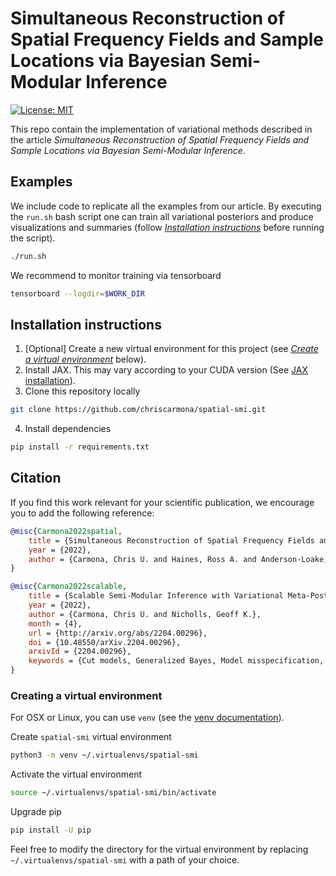 # Simultaneous Reconstruction of Spatial Frequency Fields and Sample Locations via Bayesian Semi-Modular Inference

<!-- badges: start -->
[![License:
MIT](https://img.shields.io/badge/license-MIT-blue.svg)](https://github.com/chriscarmona/spatial-smi/blob/main/LICENSE)
<!-- badges: end -->

This repo contain the implementation of variational methods described in the article *Simultaneous Reconstruction of Spatial Frequency Fields and Sample Locations via Bayesian Semi-Modular Inference*.

## Examples

We include code to replicate all the examples from our article. By executing the `run.sh` bash script one can train all variational posteriors and produce visualizations and summaries (follow [*Installation instructions*](#create-a-virtual-environment) before running the script).

```bash
./run.sh
```

We recommend to monitor training via tensorboard

```bash
tensorboard --logdir=$WORK_DIR
```

## Installation instructions

1. \[Optional] Create a new virtual environment for this project (see [*Create a virtual environment*](#create-a-virtual-environment) below).
2. Install JAX. This may vary according to your CUDA version (See [JAX installation](https://github.com/google/jax#installation)).
3. Clone this repository locally
```bash
git clone https://github.com/chriscarmona/spatial-smi.git
```
4. Install dependencies
```bash
pip install -r requirements.txt
```

## Citation

If you find this work relevant for your scientific publication, we encourage you to add the following reference:

```bibtex
@misc{Carmona2022spatial,
    title = {Simultaneous Reconstruction of Spatial Frequency Fields and Sample Locations via Bayesian Semi-Modular Inference},
    year = {2022},
    author = {Carmona, Chris U. and Haines, Ross A. and Anderson-Loake, Max and Benskin, Michael and Nicholls, Geoff K.},
}

@misc{Carmona2022scalable,
    title = {Scalable Semi-Modular Inference with Variational Meta-Posteriors},
    year = {2022},
    author = {Carmona, Chris U. and Nicholls, Geoff K.},
    month = {4},
    url = {http://arxiv.org/abs/2204.00296},
    doi = {10.48550/arXiv.2204.00296},
    arxivId = {2204.00296},
    keywords = {Cut models, Generalized Bayes, Model misspecification, Scalable inference, Variational Bayes}
}
```

### Creating a virtual environment

For OSX or Linux, you can use `venv` (see the [venv documentation](https://docs.python.org/3/library/venv.html)).

Create `spatial-smi` virtual environment
```bash
python3 -m venv ~/.virtualenvs/spatial-smi
```
Activate the virtual environment
```bash
source ~/.virtualenvs/spatial-smi/bin/activate
```
Upgrade pip
```bash
pip install -U pip
```

Feel free to modify the directory for the virtual environment by replacing `~/.virtualenvs/spatial-smi` with a path of your choice.
